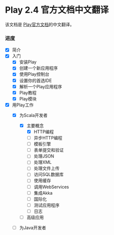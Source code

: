 Play 2.4 官方文档中文翻译
===========

该文档是 [Play官方文档](https://www.playframework.com/documentation/2.4.x/Home)的中文翻译。

### 进度

* [x] 简介
* [x] 入门
   * [x] 安装Play
   * [x] 创建一个新应用程序
   * [x] 使用Play控制台
   * [x] 设置你的首选IDE
   * [x] 解析一个Play应用程序
   * [x] Play教程
   * [x] Play模块
* [x] 用Play工作
   * [x] 为Scala开发者
     * [x] 主要概念
       * [x] HTTP编程
       * [ ] 异步HTTP编程
       * [ ] 模板引擎
       * [ ] 表单提交和验证
       * [ ] 处理JSON
       * [ ] 处理XML
       * [ ] 处理文件上传
       * [ ] 访问SQL数据库
       * [ ] 使用缓存
       * [ ] 调用WebServices
       * [ ] 集成Akka
       * [ ] 国际化
       * [ ] 测试应用程序
       * [ ] 日志
     * [ ] 高级应用
   * [ ] 为Java开发者



